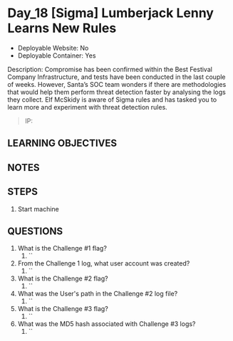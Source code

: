 # Day_18 [Sigma] Lumberjack Lenny Learns New Rules

+ Deployable Website: No
+ Deployable Container: Yes

Description: Compromise has been confirmed within the Best Festival Company Infrastructure, and tests have been conducted in the last couple of weeks. However, Santa’s SOC team wonders if there are methodologies that would help them perform threat detection faster by analysing the logs they collect. Elf McSkidy is aware of Sigma rules and has tasked you to learn more and experiment with threat detection rules.

> IP:

## LEARNING OBJECTIVES

## NOTES

## STEPS

1. Start machine

## QUESTIONS

1. What is the Challenge #1 flag?
   1. ``
2. From the Challenge 1 log, what user account was created?
   1. ``
3. What is the Challenge #2 flag?
   1. ``
4. What was the User's path in the Challenge #2 log file?
   1. ``
5. What is the Challenge #3 flag?
   1. ``
6. What was the MD5 hash associated with Challenge #3 logs?
   1. ``

